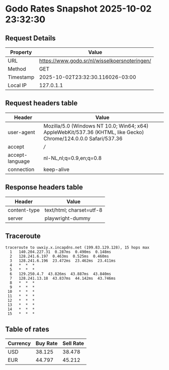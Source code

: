 # Godo Rates Snapshot 2025-10-02 23:32:30
## Request Details

| Property | Value |
|----------|-------|
| URL | https://www.godo.sr/nl/wisselkoersnoteringen/ |
| Method | GET |
| Timestamp | 2025-10-02T23:32:30.116026-03:00 |
| Local IP | 127.0.1.1 |
    
## Request headers table

| Header | Value |
|--------|-------|
| user-agent | Mozilla/5.0 (Windows NT 10.0; Win64; x64) AppleWebKit/537.36 (KHTML, like Gecko) Chrome/124.0.0.0 Safari/537.36 |
| accept | */* |
| accept-language | nl-NL,nl;q=0.9,en;q=0.8 |
| connection | keep-alive |

    
## Response headers table
| Header | Value |
|--------|-------|
| content-type | text/html; charset=utf-8 |
| server | playwright-dummy |

## Traceroute 

```
traceroute to uwxiy.x.incapdns.net (199.83.129.128), 15 hops max
  1   140.204.227.31  0.287ms  0.490ms  0.148ms 
  2   128.241.6.197  0.463ms  0.525ms  0.460ms 
  3   128.241.6.196  23.472ms  23.462ms  23.411ms 
  4   *  *  * 
  5   *  *  * 
  6   129.250.4.7  43.826ms  43.887ms  43.840ms 
  7   128.241.13.18  43.837ms  44.142ms  43.746ms 
  8   *  *  * 
  9   *  *  * 
 10   *  *  * 
 11   *  *  * 
 12   *  *  * 
 13   *  *  * 
 14   *  *  * 
 15   *  *  * 

```


## Table of rates

| Currency | Buy Rate | Sell Rate |
|----------|----------|-----------|
| USD | 38.125 | 38.478 |
| EUR | 44.797 | 45.212 |
